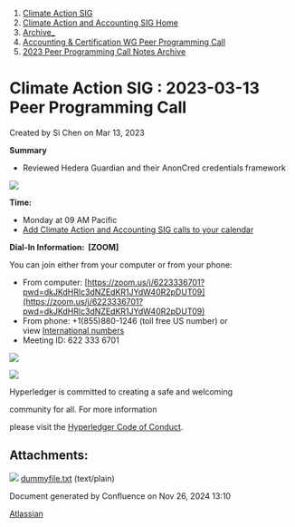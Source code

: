 1. [Climate Action SIG](index.html)
2. [Climate Action and Accounting SIG Home](Climate-Action-and-Accounting-SIG-Home_19005445.html)
3. [Archive\_](Archive__19006062.html)
4. [Accounting &amp; Certification WG Peer Programming Call](19006574.html)
5. [2023 Peer Programming Call Notes Archive](2023-Peer-Programming-Call-Notes-Archive_19009996.html)

# Climate Action SIG : 2023-03-13 Peer Programming Call

Created by Si Chen on Mar 13, 2023

**Summary**

- Reviewed Hedera Guardian and their AnonCred credentials framework

![](plugins/servlet/confluence/placeholder/unknown-attachment)

**Time:**

- Monday at 09 AM Pacific
- [Add Climate Action and Accounting SIG calls to your calendar](https://lists.hyperledger.org/g/climate-sig/ics/invite.ics?repeatid=31581)

**Dial-In Information:  \[ZOOM]**

You can join either from your computer or from your phone:

- From computer: [https://zoom.us/j/6223336701?pwd=dkJKdHRlc3dNZEdKR1JYdW40R2pDUT09](https://zoom.us/j/6223336701?pwd=dkJKdHRlc3dNZEdKR1JYdW40R2pDUT09)
- From phone: +1(855)880-1246 (toll free US number) or view [International numbers](https://zoom.us/u/bAaJoyznp)
- Meeting ID: 622 333 6701

![](https://wiki.hyperledger.org/download/attachments/29034696/Antitrustnotice.png?version=1&modificationDate=1581695654000&api=v2)

![](https://wiki.hyperledger.org/download/attachments/2392771/welcome.png?version=2&modificationDate=1572450107000&api=v2)

Hyperledger is committed to creating a safe and welcoming

community for all. For more information

please visit the [Hyperledger Code of Conduct](https://lf-hyperledger.atlassian.net/wiki/display/HYP/Hyperledger+Code+of+Conduct).

## Attachments:

![](images/icons/bullet_blue.gif) [dummyfile.txt](attachments/19010139/19010140.txt) (text/plain)

Document generated by Confluence on Nov 26, 2024 13:10

[Atlassian](http://www.atlassian.com/)
